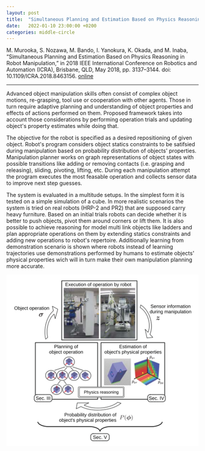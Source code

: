 ```yaml
---
layout: post
title:  "Simultaneous Planning and Estimation Based on Physics Reasoning in Robot Manipulation"
date:   2022-01-10 23:00:00 +0200
categories: middle-circle
---
```

M. Murooka, S. Nozawa, M. Bando, I. Yanokura, K. Okada, and M. Inaba, “Simultaneous Planning and Estimation Based on Physics Reasoning in Robot Manipulation,” in 2018 IEEE International Conference on Robotics and Automation (ICRA), Brisbane, QLD, May 2018, pp. 3137–3144. doi: 10.1109/ICRA.2018.8463156. [online](https://ieeexplore.ieee.org/abstract/document/8463156)

***

Advanced object manipulation skills often consist of complex object motions, re-grasping, tool use or cooperation with other agents. Those in turn require adaptive planning and understanding of object properties and effects of actions performed on them. Proposed framework takes into account those considerations by performing operation trials and updating object's property estimates while doing that.

The objective for the robot is specified as a desired repositioning of given object. Robot's program considers object statics constraints to be satifsied during manipulation based on probability distribution of objects' properties. Manipulation planner works on graph representations of object states with possible transitions like adding or removing contacts (i.e. grasping and releasing), sliding, pivoting, lifting, etc. During each manipulation attempt the program executes the most feasable operation and collects sensor data to improve next step guesses.

The system is evaluated in a multitude setups. In the simplest form it is tested on a simple simulation of a cube. In more realistic scenarios the system is tried on real robots (HRP-2 and PR2) that are supposed carry heavy furniture. Based on an initial trials robots can decide whether it is better to push objects, pivot them around corners or lift them. It is also possible to achieve reasoning for model multi link objects like ladders and plan appropriate operations on them by extending statics constraints and adding new operations to robot's repertoire. Additionally learning from demonstration scenario is shown where robots instead of learning trajectories use demonstrations performed by humans to estimate objects' physical properties wich will in turn make their own manipulation planning more accurate.

![Simultaneous Planning and Estimation Based on Physics Reasoning in Robot Manipulation](/assets/simultaneous-planning-and-estimation-based-on-physics-reasoning-in-robot-manipulation.png)